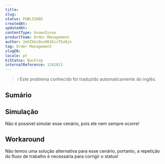 ```yaml
---
title: 
slug: 
status: PUBLISHED
createdAt: 
updatedAt: 
contentType: knownIssue
productTeam: Order Management
author: 2mXZkbi0oi061KicTExNjo
tag: Order Management
slugEN: 
locale: pt
kiStatus: Backlog
internalReference: 1242813
---
```


>ℹ️ Este problema conhecido foi traduzido automaticamente do inglês.

## Sumário


## Simulação


Não é possível simular esse cenário, pois ele nem sempre ocorre!


## Workaround


Não temos uma solução alternativa para esse cenário, portanto, a repetição do fluxo de trabalho é necessária para corrigir o status!



